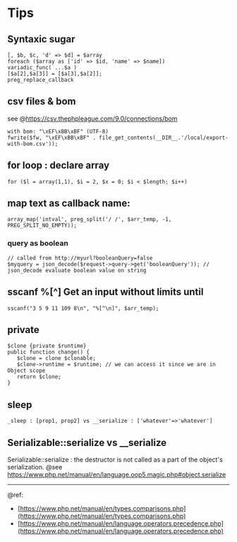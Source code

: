 # Tips

## Syntaxic sugar
```
[, $b, $c, 'd' => $d] = $array   
foreach ($array as ['id' => $id, 'name' => $name])     
variadic_func( ...$a )  
[$a[2],$a[3]] = [$a[3],$a[2]];   
preg_replace_callback
```

## csv files & bom

see @https://csv.thephpleague.com/9.0/connections/bom  
```
with bom: "\xEF\xBB\xBF" (UTF-8)
fwrite($fw, "\xEF\xBB\xBF" . file_get_contents(__DIR__.'/local/export-with-bom.csv'));
```

## for loop : declare array
```
for ($l = array(1,1), $i = 2, $x = 0; $i < $length; $i++)
```

## map text as callback name:   
```
array_map('intval', preg_split('/ /', $arr_temp, -1, PREG_SPLIT_NO_EMPTY));
```

### query as boolean

```
// called from http://myurl?booleanQuery=false
$myquery = json_decode($request->query->get('booleanQuery')); // json_decode evaluate boolean value on string
```
 
## sscanf %[^<char>] Get an input without limits until <char>
```
sscanf("3 5 9 11 109 8\n", "%[^\n]", $arr_temp);
```

## private
```
$clone {private $runtime}
public function change() {
   $clone = clone $clonable;
   $clone->runtime = $runtime; // we can access it since we are in Object scope
   return $clone;
}
```

## sleep
```
_sleep : [prop1, prop2] vs __serialize : ['whatever'=>'whatever']
```

## Serializable::serialize vs __serialize
Serializable::serialize : the destructor is not called as a part of the object's serialization.
@see https://www.php.net/manual/en/language.oop5.magic.php#object.serialize

---
@ref:
* [https://www.php.net/manual/en/types.comparisons.php](https://www.php.net/manual/en/types.comparisons.php)
* [https://www.php.net/manual/en/language.operators.precedence.php](https://www.php.net/manual/en/language.operators.precedence.php)
